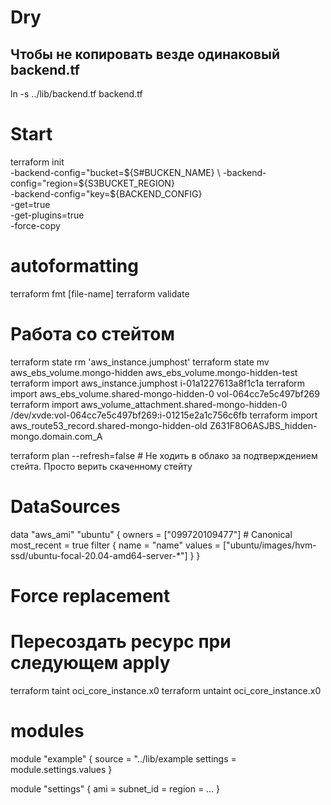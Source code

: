# Dry
## Чтобы не копировать везде одинаковый backend.tf
ln -s ../lib/backend.tf backend.tf

# Start
terraform init \
  -backend-config="bucket=${S#BUCKEN_NAME} \
  -backend-config="region=${S3BUCKET_REGION} \
  -backend-config="key=${BACKEND_CONFIG} \
  -get=true \
  -get-plugins=true \
  -force-copy

# autoformatting
terraform fmt [file-name]
terraform validate

# Работа со стейтом
terraform state rm 'aws_instance.jumphost'
terraform state mv aws_ebs_volume.mongo-hidden aws_ebs_volume.mongo-hidden-test
terraform import aws_instance.jumphost i-01a1227613a8f1c1a
terraform import aws_ebs_volume.shared-mongo-hidden-0 vol-064cc7e5c497bf269
terraform import aws_volume_attachment.shared-mongo-hidden-0 /dev/xvde:vol-064cc7e5c497bf269:i-01215e2a1c756c6fb
terraform import aws_route53_record.shared-mongo-hidden-old Z631F8O6ASJBS_hidden-mongo.domain.com_A

terraform plan --refresh=false # Не ходить в облако за подтверждением стейта. Просто верить скаченному стейту

# DataSources
data "aws_ami" "ubuntu" {
  owners = ["099720109477"] # Canonical
  most_recent = true
  filter {
    name = "name"
    values = ["ubuntu/images/hvm-ssd/ubuntu-focal-20.04-amd64-server-*"]
  }
}

# Force replacement
# Пересоздать ресурс при следующем apply
terraform taint oci_core_instance.x0
terraform untaint oci_core_instance.x0

# modules
module "example" {
  source = "../lib/example
  settings = module.settings.values
}

module "settings" {
  ami = 
  subnet_id = 
  region = 
  ...
}